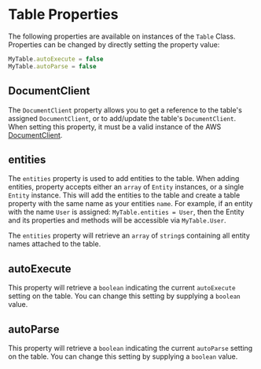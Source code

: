 # Table Properties

The following properties are available on instances of the `Table` Class. Properties can be changed by directly setting the property value:

```javascript
MyTable.autoExecute = false
MyTable.autoParse = false
```

## DocumentClient

The `DocumentClient` property allows you to get a reference to the table's assigned `DocumentClient`, or to add/update the table's `DocumentClient`. When setting this property, it must be a valid instance of the AWS [DocumentClient](https://docs.aws.amazon.com/AWSJavaScriptSDK/latest/AWS/DynamoDB/DocumentClient.html).

## entities

The `entities` property is used to add entities to the table. When adding entities, property accepts either an `array` of `Entity` instances, or a single `Entity` instance. This will add the entities to the table and create a table property with the same name as your entities `name`. For example, if an entity with the name `User` is assigned: `MyTable.entities = User`, then the Entity and its properties and methods will be accessible via `MyTable.User`.

The `entities` property will retrieve an `array` of `string`s containing all entity names attached to the table.

## autoExecute

This property will retrieve a `boolean` indicating the current `autoExecute` setting on the table. You can change this setting by supplying a `boolean` value.

## autoParse

This property will retrieve a `boolean` indicating the current `autoParse` setting on the table. You can change this setting by supplying a `boolean` value.
